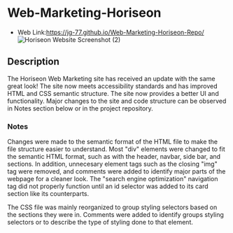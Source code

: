 # Web-Marketing-Horiseon
* Web Link:https://jg-77.github.io/Web-Marketing-Horiseon-Repo/ 
![Horiseon Website Screenshot (2)](https://user-images.githubusercontent.com/76461629/111020466-eff52000-837a-11eb-9fbc-ec476c1bb9df.png)

## Description
The Horiseon Web Marketing site has received an update with the same great look! The site now meets accessibility standards and has improved HTML and CSS semantic structure. The site now provides a better UI and functionality. Major changes to the site and code structure can be observed in Notes section below or in the project repository.

### Notes
Changes were made to the semantic format of the HTML file to make the file structure easier to understand. Most "div" elements were changed to fit the semantic HTML format, such as with the header, navbar, side bar, and sections. In addition, unnecesary element tags such as the closing "img" tag were removed, and comments were added to identify major parts of the webpage for a cleaner look. The "search engine optimization" navigation tag did not properly function until an id selector was added to its card section like its counterparts.

The CSS file was mainly reorganized to group styling selectors based on the sections they were in. Comments were added to identify groups styling selectors or to describe the type of styling done to that element.